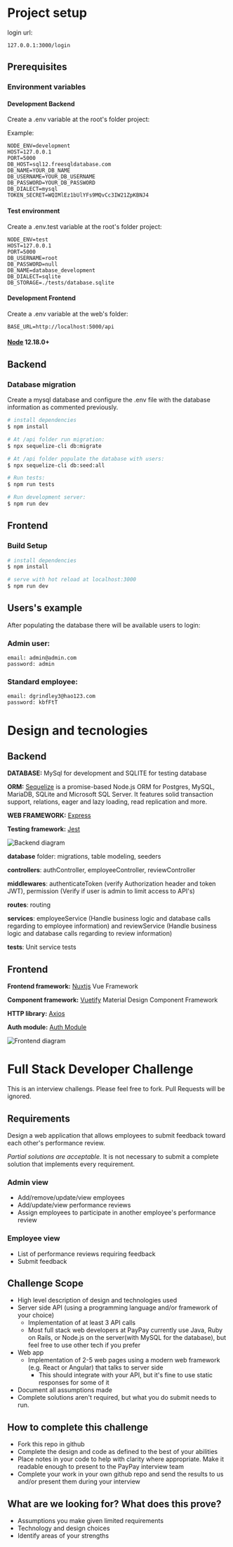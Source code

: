 # Project setup

login url:

```
127.0.0.1:3000/login
```

## Prerequisites

### Environment variables

#### Development Backend

Create a .env variable at the root's folder project:

Example:

```
NODE_ENV=development
HOST=127.0.0.1
PORT=5000
DB_HOST=sql12.freesqldatabase.com
DB_NAME=YOUR_DB_NAME
DB_USERNAME=YOUR_DB_USERNAME
DB_PASSWORD=YOUR_DB_PASSWORD
DB_DIALECT=mysql
TOKEN_SECRET=WQIMlEz1bUlYFs9MQvCc3IW21ZpKBNJ4
```

#### Test environment

Create a .env.test variable at the root's folder project:

```
NODE_ENV=test
HOST=127.0.0.1
PORT=5000
DB_USERNAME=root
DB_PASSWORD=null
DB_NAME=database_development
DB_DIALECT=sqlite
DB_STORAGE=./tests/database.sqlite
```

#### Development Frontend

Create a .env variable at the web's folder:

```
BASE_URL=http://localhost:5000/api
```

#### [Node](https://nodejs.org/en/) 12.18.0+

## Backend

### Database migration

Create a mysql database and configure the .env file with the database information as commented previously.

```bash
# install dependencies
$ npm install

# At /api folder run migration:
$ npx sequelize-cli db:migrate

# At /api folder populate the database with users:
$ npx sequelize-cli db:seed:all

# Run tests:
$ npm run tests

# Run development server:
$ npm run dev
```

## Frontend

### Build Setup

```bash
# install dependencies
$ npm install

# serve with hot reload at localhost:3000
$ npm run dev
```

## Users's example

After populating the database there will be available users to login:

### Admin user:

```
email: admin@admin.com
password: admin
```

### Standard employee:

```
email: dgrindley3@hao123.com
password: kbfFtT
```

# Design and tecnologies

## Backend

**DATABASE:** MySql for development and SQLITE for testing database

**ORM:** [Sequelize](https://sequelize.org/) is a promise-based Node.js ORM for Postgres, MySQL, MariaDB, SQLite and Microsoft SQL Server. It features solid transaction support, relations, eager and lazy loading, read replication and more.

**WEB FRAMEWORK:** [Express](https://expressjs.com/)

**Testing framework:** [Jest](https://jestjs.io/)

![Backend diagram](diagrams/backend.png)

**database** folder: migrations, table modeling, seeders

**controllers**: authController, employeeController, reviewController

**middlewares**: authenticateToken (verify Authorization header and token JWT), permission (Verify if user is admin to limit access to API's)

**routes**: routing

**services**: employeeService (Handle business logic and database calls regarding to employee information) and reviewService (Handle business logic and database calls regarding to review information)

**tests**: Unit service tests

## Frontend

**Frontend framework:** [Nuxtjs](https://nuxtjs.org/) Vue Framework

**Component framework:** [Vuetify](https://vuetifyjs.com) Material Design Component Framework

**HTTP library:** [Axios](https://axios.nuxtjs.org/)

**Auth module:** [Auth Module](https://auth.nuxtjs.org/)

![Frontend diagram](diagrams/frontend.png)

# Full Stack Developer Challenge

This is an interview challengs. Please feel free to fork. Pull Requests will be ignored.

## Requirements

Design a web application that allows employees to submit feedback toward each other's performance review.

_Partial solutions are acceptable._ It is not necessary to submit a complete solution that implements every requirement.

### Admin view

- Add/remove/update/view employees
- Add/update/view performance reviews
- Assign employees to participate in another employee's performance review

### Employee view

- List of performance reviews requiring feedback
- Submit feedback

## Challenge Scope

- High level description of design and technologies used
- Server side API (using a programming language and/or framework of your choice)
  - Implementation of at least 3 API calls
  - Most full stack web developers at PayPay currently use Java, Ruby on Rails, or Node.js on the server(with MySQL for the database), but feel free to use other tech if you prefer
- Web app
  - Implementation of 2-5 web pages using a modern web framework (e.g. React or Angular) that talks to server side
    - This should integrate with your API, but it's fine to use static responses for some of it
- Document all assumptions made
- Complete solutions aren't required, but what you do submit needs to run.

## How to complete this challenge

- Fork this repo in github
- Complete the design and code as defined to the best of your abilities
- Place notes in your code to help with clarity where appropriate. Make it readable enough to present to the PayPay interview team
- Complete your work in your own github repo and send the results to us and/or present them during your interview

## What are we looking for? What does this prove?

- Assumptions you make given limited requirements
- Technology and design choices
- Identify areas of your strengths
